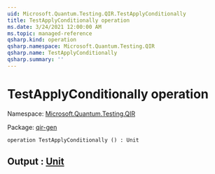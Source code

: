 ```yaml
---
uid: Microsoft.Quantum.Testing.QIR.TestApplyConditionally
title: TestApplyConditionally operation
ms.date: 3/24/2021 12:00:00 AM
ms.topic: managed-reference
qsharp.kind: operation
qsharp.namespace: Microsoft.Quantum.Testing.QIR
qsharp.name: TestApplyConditionally
qsharp.summary: ''
---
```


# TestApplyConditionally operation

Namespace: [Microsoft.Quantum.Testing.QIR](xref:Microsoft.Quantum.Testing.QIR)

Package: [qir-gen](https://nuget.org/packages/qir-gen)




```qsharp
operation TestApplyConditionally () : Unit
```


## Output : [Unit](xref:microsoft.quantum.lang-ref.unit)

